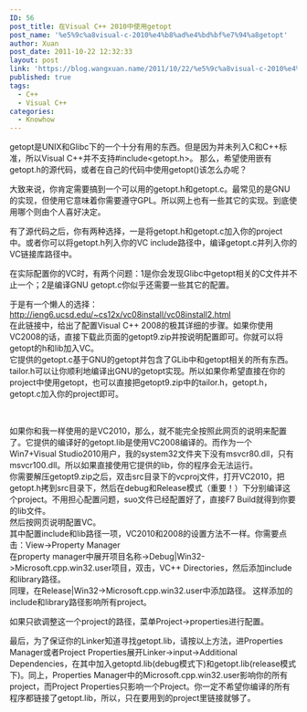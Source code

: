 ```yaml
---
ID: 56
post_title: 在Visual C++ 2010中使用getopt
post_name: '%e5%9c%a8visual-c-2010%e4%b8%ad%e4%bd%bf%e7%94%a8getopt'
author: Xuan
post_date: 2011-10-22 12:32:33
layout: post
link: 'https://blog.wangxuan.name/2011/10/22/%e5%9c%a8visual-c-2010%e4%b8%ad%e4%bd%bf%e7%94%a8getopt/'
published: true
tags:
  - C++
  - Visual C++
categories:
  - Knowhow
---
```

getopt是UNIX和Glibc下的一个十分有用的东西。但是因为并未列入C和C++标准，所以Visual C++并不支持\#include\<getopt.h\>。 
那么，希望使用嵌有getopt.h的源代码，或者在自己的代码中使用getopt()该怎么办呢？

大致来说，你肯定需要搞到一个可以用的getopt.h和getopt.c。最常见的是GNU的实现，但使用它意味着你需要遵守GPL。所以网上也有一些其它的实现。到底使用哪个则由个人喜好决定。

有了源代码之后，你有两种选择，一是将getopt.h和getopt.c加入你的project中。或者你可以将getopt.h列入你的VC include路径中，编译getopt.c并列入你的VC链接库路径中。

在实际配置你的VC时，有两个问题：1是你会发现Glibc中getopt相关的C文件并不止一个；2是编译GNU getopt.c你似乎还需要一些其它的配置。

于是有一个懒人的选择：  
<http://ieng6.ucsd.edu/~cs12x/vc08install/vc08install2.html>   
在此链接中，给出了配置Visual C++ 2008的极其详细的步骤。如果你使用VC2008的话，直接下载此页面的getopt9.zip并按说明配置即可。你就可以将getopt的h和lib加入VC。    
它提供的getopt.c基于GNU的getopt并包含了GLib中和getopt相关的所有东西。tailor.h可以让你顺利地编译出GNU的getopt实现。所以如果你希望直接在你的project中使用getopt，也可以直接把getopt9.zip中的tailor.h，getopt.h，getopt.c加入你的project即可。

 

如果你和我一样使用的是VC2010，那么，就不能完全按照此网页的说明来配置了。它提供的编译好的getopt.lib是使用VC2008编译的。而作为一个Win7+Visual Studio2010用户，我的system32文件夹下没有msvcr80.dll，只有msvcr100.dll。所以如果直接使用它提供的lib，你的程序会无法运行。    
你需要解压getopt9.zip之后，双击src目录下的vcproj文件，打开VC2010，把getopt.h拷到src目录下，然后在debug和Release模式（重要！）下分别编译这个project。不用担心配置问题，suo文件已经配置好了，直接F7 Build就得到你要的lib文件。  
然后按网页说明配置VC。  
其中配置include和lib路径一项，VC2010和2008的设置方法不一样。你需要点击：View-\>Property Manager   
在property manager中展开项目名称-\>Debug\|Win32-\>Microsoft.cpp.win32.user项目，双击，VC++ Directories，然后添加include和library路径。  
同理，在Release\|Win32-\>Microsoft.cpp.win32.user中添加路径。
这样添加的include和library路径影响所有project。

如果只欲调整这一个project的路径，菜单Project-\>properties进行配置。

最后，为了保证你的Linker知道寻找getopt.lib，请按以上方法，进Properties Manager或者Project Properties展开Linker-\>input-\>Additional Dependencies，在其中加入getoptd.lib(debug模式下)和getopt.lib(release模式下)。同上，Properties Manager中的Microsoft.cpp.win32.user影响你的所有project，而Project Properties只影响一个Project。你一定不希望你编译的所有程序都链接了getopt.lib，所以，只在要用到的project里链接就够了。